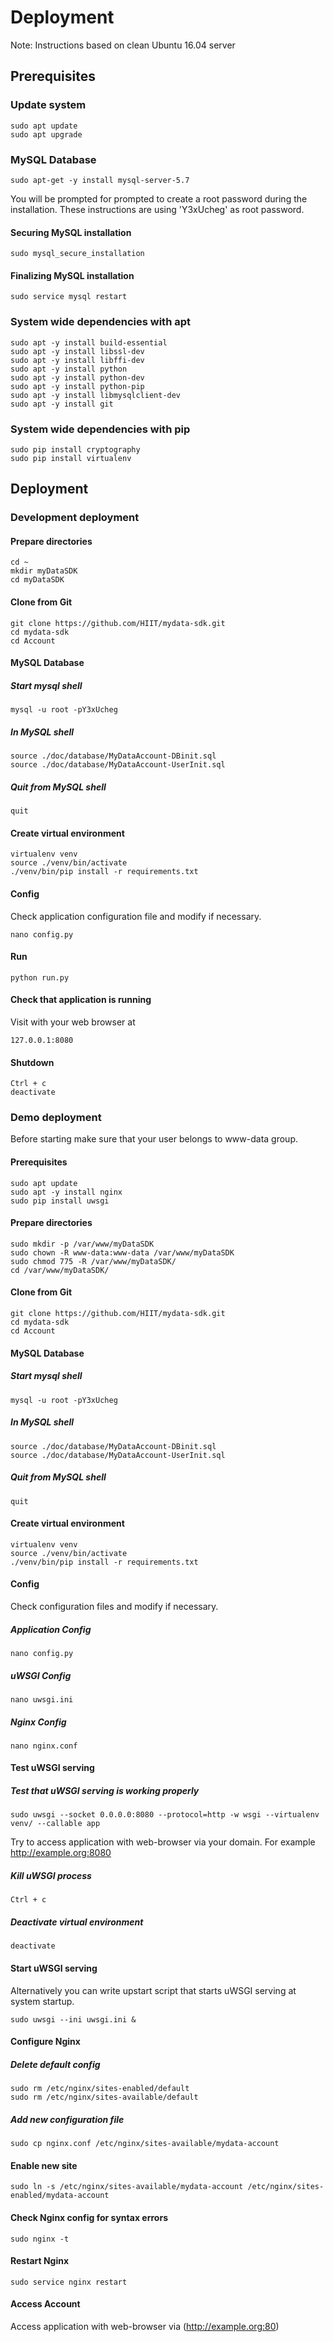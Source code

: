 # Deployment
Note: Instructions based on clean Ubuntu 16.04 server


## Prerequisites


### Update system
    sudo apt update
    sudo apt upgrade


### MySQL Database
    sudo apt-get -y install mysql-server-5.7

You will be prompted for prompted to create a root password during the installation. 
These instructions are using 'Y3xUcheg' as root password.


#### Securing MySQL installation
    sudo mysql_secure_installation


#### Finalizing MySQL installation
    sudo service mysql restart


### System wide dependencies with apt
    sudo apt -y install build-essential
    sudo apt -y install libssl-dev
    sudo apt -y install libffi-dev
    sudo apt -y install python
    sudo apt -y install python-dev
    sudo apt -y install python-pip
    sudo apt -y install libmysqlclient-dev
    sudo apt -y install git


### System wide dependencies with pip
    sudo pip install cryptography
    sudo pip install virtualenv


## Deployment


### Development deployment


#### Prepare directories

    cd ~
    mkdir myDataSDK
    cd myDataSDK


#### Clone from Git

    git clone https://github.com/HIIT/mydata-sdk.git
    cd mydata-sdk
    cd Account


#### MySQL Database


##### Start mysql shell

    mysql -u root -pY3xUcheg


##### In MySQL shell

    source ./doc/database/MyDataAccount-DBinit.sql
    source ./doc/database/MyDataAccount-UserInit.sql


##### Quit from MySQL shell

    quit


#### Create virtual environment

    virtualenv venv
    source ./venv/bin/activate
    ./venv/bin/pip install -r requirements.txt


#### Config

Check application configuration file and modify if necessary.

    nano config.py


#### Run

    python run.py


#### Check that application is running

Visit with your web browser at

    127.0.0.1:8080


#### Shutdown

    Ctrl + c
    deactivate
    


### Demo deployment

Before starting make sure that your user belongs to www-data group.


#### Prerequisites

    sudo apt update
    sudo apt -y install nginx
    sudo pip install uwsgi


#### Prepare directories

    sudo mkdir -p /var/www/myDataSDK
    sudo chown -R www-data:www-data /var/www/myDataSDK
    sudo chmod 775 -R /var/www/myDataSDK/
    cd /var/www/myDataSDK/


#### Clone from Git

    git clone https://github.com/HIIT/mydata-sdk.git
    cd mydata-sdk
    cd Account


#### MySQL Database


##### Start mysql shell

    mysql -u root -pY3xUcheg


##### In MySQL shell

    source ./doc/database/MyDataAccount-DBinit.sql
    source ./doc/database/MyDataAccount-UserInit.sql


##### Quit from MySQL shell

    quit


#### Create virtual environment

    virtualenv venv
    source ./venv/bin/activate
    ./venv/bin/pip install -r requirements.txt


#### Config

Check configuration files and modify if necessary.


##### Application Config

    nano config.py


##### uWSGI Config

    nano uwsgi.ini


##### Nginx Config

    nano nginx.conf
    

#### Test uWSGI serving


##### Test that uWSGI serving is working properly

    sudo uwsgi --socket 0.0.0.0:8080 --protocol=http -w wsgi --virtualenv venv/ --callable app

Try to access application with web-browser via your domain. For example http://example.org:8080


##### Kill uWSGI process

    Ctrl + c


##### Deactivate virtual environment

    deactivate


#### Start uWSGI serving

Alternatively you can write upstart script that starts uWSGI serving at system startup.

    sudo uwsgi --ini uwsgi.ini &

#### Configure Nginx


##### Delete default config

    sudo rm /etc/nginx/sites-enabled/default
    sudo rm /etc/nginx/sites-available/default


##### Add new configuration file

    sudo cp nginx.conf /etc/nginx/sites-available/mydata-account


#### Enable new site

    sudo ln -s /etc/nginx/sites-available/mydata-account /etc/nginx/sites-enabled/mydata-account


#### Check Nginx config for syntax errors

    sudo nginx -t


#### Restart Nginx

    sudo service nginx restart


#### Access Account

Access application with web-browser via (http://example.org:80)

